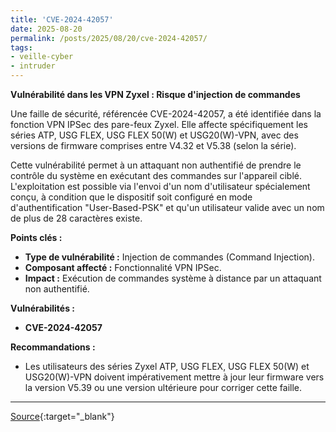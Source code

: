```yaml
---
title: 'CVE-2024-42057'
date: 2025-08-20
permalink: /posts/2025/08/20/cve-2024-42057/
tags:
- veille-cyber
- intruder
---
```

**Vulnérabilité dans les VPN Zyxel : Risque d'injection de commandes**

Une faille de sécurité, référencée CVE-2024-42057, a été identifiée dans la fonction VPN IPSec des pare-feux Zyxel. Elle affecte spécifiquement les séries ATP, USG FLEX, USG FLEX 50(W) et USG20(W)-VPN, avec des versions de firmware comprises entre V4.32 et V5.38 (selon la série).

Cette vulnérabilité permet à un attaquant non authentifié de prendre le contrôle du système en exécutant des commandes sur l'appareil ciblé. L'exploitation est possible via l'envoi d'un nom d'utilisateur spécialement conçu, à condition que le dispositif soit configuré en mode d'authentification "User-Based-PSK" et qu'un utilisateur valide avec un nom de plus de 28 caractères existe.

**Points clés :**
*   **Type de vulnérabilité :** Injection de commandes (Command Injection).
*   **Composant affecté :** Fonctionnalité VPN IPSec.
*   **Impact :** Exécution de commandes système à distance par un attaquant non authentifié.

**Vulnérabilités :**
*   **CVE-2024-42057**

**Recommandations :**
*   Les utilisateurs des séries Zyxel ATP, USG FLEX, USG FLEX 50(W) et USG20(W)-VPN doivent impérativement mettre à jour leur firmware vers la version V5.39 ou une version ultérieure pour corriger cette faille.

---
[Source](https://cvemon.intruder.io/cves/CVE-2024-42057){:target="_blank"}
